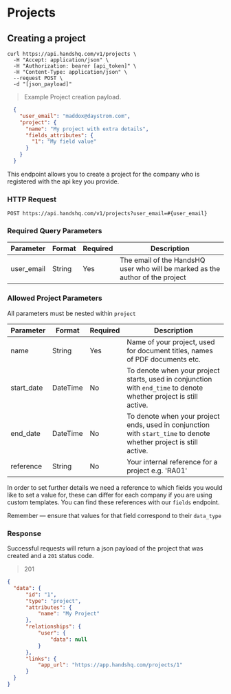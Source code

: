 # Projects

## Creating a project

```shell
curl https://api.handshq.com/v1/projects \
  -H "Accept: application/json" \
  -H "Authorization: bearer [api_token]" \
  -H "Content-Type: application/json" \
  --request POST \
  -d "[json_payload]"
```

> Example Project creation payload.

```json
  {
    "user_email": "maddox@daystrom.com",
    "project": {
      "name": "My project with extra details",
      "fields_attributes": {
        "1": "My field value"
      }
    }
  }

```

This endpoint allows you to create a project for the company who is registered with the api key you provide.

### HTTP Request

`POST https://api.handshq.com/v1/projects?user_email=#{user_email}`

### Required Query Parameters
Parameter | Format | Required | Description
--------- | ------ | -------- | -----------
user_email | String | Yes | The email of the HandsHQ user who will be marked as the author of the project

### Allowed Project Parameters
All parameters must be nested within `project`

Parameter | Format | Required | Description
--------- | ------ | -------- | -----------
name | String | Yes | Name of your project, used for document titles, names of PDF documents etc.
start_date | DateTime | No | To denote when your project starts, used in conjunction with `end_time` to denote whether project is still active.
end_date | DateTime | No | To denote when your project ends, used in conjunction with `start_time` to denote whether project is still active.
reference | String | No | Your internal reference for a project e.g. 'RA01'

In order to set further details we need a reference to which fields you would like to set a value for, these can differ for each company if you are using custom templates. You can find these references with our `fields` endpoint.

<aside class="notice">
Remember — ensure that values for that field correspond to their <code>data_type</code>
</aside>

### Response

Successful requests will return a json payload of the project that was created and a `201` status code.

> 201

```json
{
  "data": {
      "id": "1",
      "type": "project",
      "attributes": {
          "name": "My Project"
      },
      "relationships": {
          "user": {
              "data": null
          }
      },
      "links": {
          "app_url": "https://app.handshq.com/projects/1"
      }
  }
}
```
